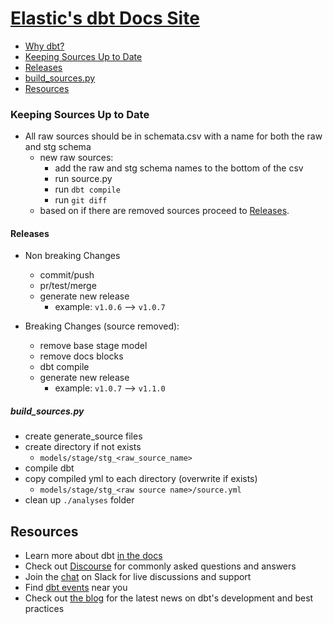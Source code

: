 # [Elastic's dbt Docs Site](https://elastic.github.io/dbt/)

- [Why dbt?](#why-dbt)
- [Keeping Sources Up to Date](#keeping-sources-up-to-date)
- [Releases](#releases)
- [build_sources.py](#build_sources.py)
- [Resources](#resources)

### Keeping Sources Up to Date

- All raw sources should be in schemata.csv with a name for both the raw and stg schema
    - new raw sources: 
        - add the raw and stg schema names to the bottom of the csv
        - run source.py
        - run `dbt compile`
        - run `git diff`
    - based on if there are removed sources proceed to [Releases](#releases).

#### Releases

- Non breaking Changes
    - commit/push
    - pr/test/merge
    - generate new release
        - example: `v1.0.6` --> `v1.0.7`

- Breaking Changes (source removed):
    - remove base stage model
    - remove docs blocks 
    - dbt compile
    - generate new release 
        - example: `v1.0.7` --> `v1.1.0`

##### build_sources.py

- create generate_source files
- create directory if not exists
    - `models/stage/stg_<raw_source_name>`
- compile dbt
- copy compiled yml to each directory (overwrite if exists)
    - `models/stage/stg_<raw source name>/source.yml`
- clean up `./analyses` folder

## Resources
- Learn more about dbt [in the docs](https://docs.getdbt.com/docs/introduction)
- Check out [Discourse](https://discourse.getdbt.com/) for commonly asked questions and answers
- Join the [chat](http://slack.getdbt.com/) on Slack for live discussions and support
- Find [dbt events](https://events.getdbt.com) near you
- Check out [the blog](https://blog.getdbt.com/) for the latest news on dbt's development and best practices
